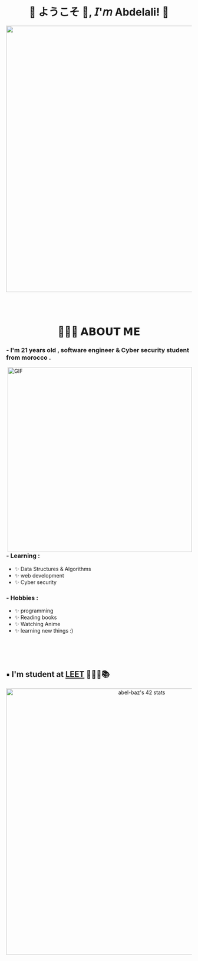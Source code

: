<h1 align="center">💠 ようこそ 👋, 𝘐'𝘮 Abdelali! 💠</h1>

<div align="center">
  <img width="720" height="auto" src="https://github.com/Lkingo/Lkingo/blob/master/FSN.gif">
</div>

</br>
</br>
</br>


<h1 align="center">👨🏻‍💻 𝗔𝗕𝗢𝗨𝗧 𝗠𝗘</h1>

### - I'm 21 years  old , software engineer & Cyber security student from morocco .

<img hight="400" width="500" alt="GIF" align="right" src="https://github.com/Xx-Ashutosh-xX/Xx-Ashutosh-xX/blob/master/assets/1936.gif">

### - Learning :
- ✨ Data Structures & Algorithms
- ✨ web development
- ✨ Cyber security

### - Hobbies : 
- ✨ programming
- ✨ Reading books
- ✨ Watching Anime
- ✨ learning new things :)

</br>
</br>
</br>

## ▪️ I'm student at [LEET](https://www.https://1337.ma/) 👨🏻‍💻📚 

<div align="center">
   <img width="720" height="auto" 
 src="https://badge.mediaplus.ma/greenbinary/abel-baz" alt="abel-baz's 42 stats">
</div>
